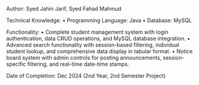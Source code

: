 Author: Syed Jahin Jarif, Syed Fahad Mahmud


Technical Knowledge:
	•	Programming Language: Java
	•	Database: MySQL

  
Functionality:
	•	Complete student management system with login authentication, data CRUD operations, and MySQL database integration.
	•	Advanced search functionality with session-based filtering, individual student lookup, and comprehensive data display in tabular format.
	•	Notice board system with admin controls for posting announcements, session-specific filtering, and real-time date-time stamps.


Date of Completion: Dec 2024 (2nd Year, 2nd Semester Project)
